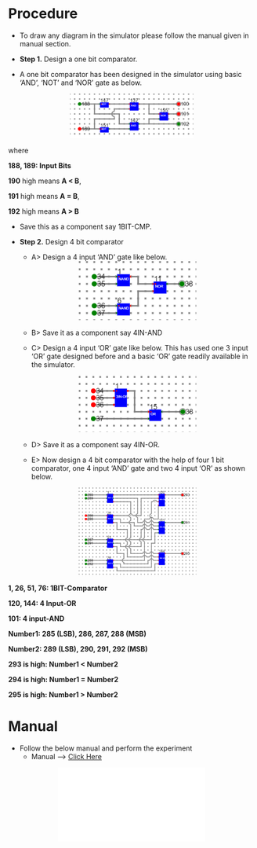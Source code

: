 # Procedure

- To draw any diagram in the simulator please follow the manual given in manual section.


- **Step 1.** Design a one bit comparator.
- A one bit comparator has been designed in the simulator using basic ‘AND’, ‘NOT’ and ‘NOR’ gate as below.
 
<center>
<img style="width:50%" src="images/Pim1.png">
</center>

where

**188, 189: Input Bits**

**190** high means **A < B**, 

**191** high means **A = B**, 

**192** high means **A > B**

- Save this as a component say 1BIT-CMP.

- **Step 2.** Design 4 bit comparator
    - A>	Design a 4 input ‘AND’ gate like below.

    <center>
    <img style="width:50%" src="images/Pim2.png">
    </center>    

    - B>	Save it as a component say 4IN-AND

    - C>	Design a 4 input ‘OR’ gate like below. This has used one 3 input ‘OR’ gate designed before and a basic ‘OR’ gate readily available in the simulator.
    
    <center>
    <img style="width:50%" src="images/Pim3.png">
    </center>
    
    - D>	Save it as a component say 4IN-OR.

    - E>	Now design a 4 bit comparator with the help of four 1 bit comparator, one 4 input ‘AND’ gate and two 4 input ‘OR’ as shown below.
    <center>
    <img style="width:50%" src="images/Pim4.png">
    </center>
             
**1, 26, 51, 76: 1BIT-Comparator**

**120, 144: 4 Input-OR**

**101: 4 input-AND**

**Number1: 285 (LSB), 286, 287, 288 (MSB)**

**Number2: 289 (LSB), 290, 291, 292 (MSB)**

**293 is high: Number1 < Number2**

**294 is high: Number1 = Number2**

**295 is high: Number1 > Number2**




# Manual
- Follow the below manual and perform the experiment
    - Manual --> [Click Here](./simulation/coavlNew.pdf)

<center>
<embed src="./simulation/coavlNew.pdf" type="application/pdf">
</center>

